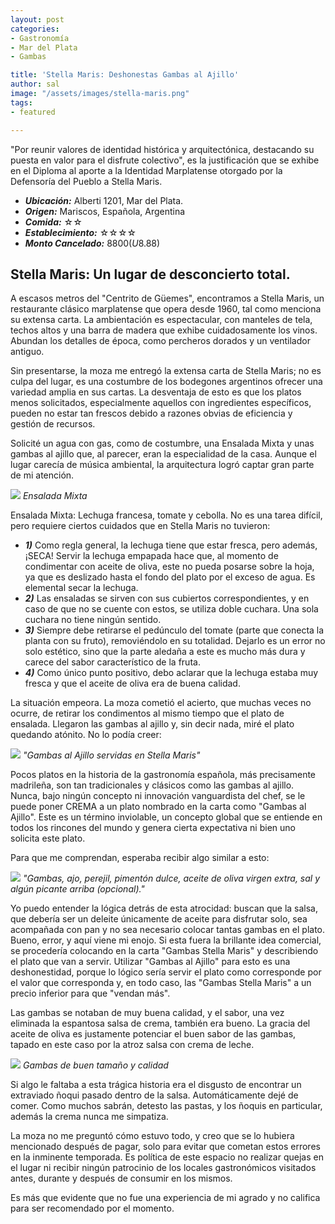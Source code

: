 ```yaml
---
layout: post
categories:
- Gastronomía
- Mar del Plata
- Gambas

title: 'Stella Maris: Deshonestas Gambas al Ajillo'
author: sal
image: "/assets/images/stella-maris.png"
tags:
- featured

---
```

"Por reunir valores de identidad histórica y arquitectónica, destacando su puesta en valor para el disfrute colectivo", es la justificación que se exhibe en el Diploma al aporte a la Identidad Marplatense otorgado por la Defensoría del Pueblo a Stella Maris.

* **_Ubicación:_** Alberti 1201, Mar del Plata.
* **_Origen:_** Mariscos, Española, Argentina
* **_Comida:_** ☆☆
* **_Establecimiento:_** ☆☆☆☆
* **_Monto Cancelado:_** $8800 (U$8.88)
  
## Stella Maris: Un lugar de desconcierto total.

A escasos metros del "Centrito de Güemes", encontramos a Stella Maris, un restaurante clásico marplatense que opera desde 1960, tal como menciona su extensa carta. La ambientación es espectacular, con manteles de tela, techos altos y una barra de madera que exhibe cuidadosamente los vinos. Abundan los detalles de época, como percheros dorados y un ventilador antiguo.

Sin presentarse, la moza me entregó la extensa carta de Stella Maris; no es culpa del lugar, es una costumbre de los bodegones argentinos ofrecer una variedad amplia en sus cartas. La desventaja de esto es que los platos menos solicitados, especialmente aquellos con ingredientes específicos, pueden no estar tan frescos debido a razones obvias de eficiencia y gestión de recursos.

Solicité un agua con gas, como de costumbre, una Ensalada Mixta y unas gambas al ajillo que, al parecer, eran la especialidad de la casa. Aunque el lugar carecía de música ambiental, la arquitectura logró captar gran parte de mi atención.

![](/assets/images/ensalada-mixta.jpg)
_Ensalada Mixta_

Ensalada Mixta: Lechuga francesa, tomate y cebolla. No es una tarea difícil, pero requiere ciertos cuidados que en Stella Maris no tuvieron:
* **_1)_** Como regla general, la lechuga tiene que estar fresca, pero además, ¡SECA! Servir la lechuga empapada hace que, al momento de condimentar con aceite de oliva, este no pueda posarse sobre la hoja, ya que es deslizado hasta el fondo del plato por el exceso de agua. Es elemental secar la lechuga.
* **_2)_** Las ensaladas se sirven con sus cubiertos correspondientes, y en caso de que no se cuente con estos, se utiliza doble cuchara. Una sola cuchara no tiene ningún sentido.
* **_3)_** Siempre debe retirarse el pedúnculo del tomate (parte que conecta la planta con su fruto), removiéndolo en su totalidad. Dejarlo es un error no solo estético, sino que la parte aledaña a este es mucho más dura y carece del sabor característico de la fruta.
* **_4)_** Como único punto positivo, debo aclarar que la lechuga estaba muy fresca y que el aceite de oliva era de buena calidad.

La situación empeora. La moza cometió el acierto, que muchas veces no ocurre, de retirar los condimentos al mismo tiempo que el plato de ensalada. Llegaron las gambas al ajillo y, sin decir nada, miré el plato quedando atónito. No lo podía creer:

![](/assets/images/gambas-crema.jpg)
_"Gambas al Ajillo servidas en Stella Maris"_

Pocos platos en la historia de la gastronomía española, más precisamente madrileña, son tan tradicionales y clásicos como las gambas al ajillo. Nunca, bajo ningún concepto ni innovación vanguardista del chef, se le puede poner CREMA a un plato nombrado en la carta como "Gambas al Ajillo". Este es un término inviolable, un concepto global que se entiende en todos los rincones del mundo y genera cierta expectativa ni bien uno solicita este plato.

Para que me comprendan, esperaba recibir algo similar a esto:

![](/assets/images/gambas.png)
_"Gambas, ajo, perejil, pimentón dulce, aceite de oliva virgen extra, sal y algún picante arriba (opcional)."_

Yo puedo entender la lógica detrás de esta atrocidad: buscan que la salsa, que debería ser un deleite únicamente de aceite para disfrutar solo, sea acompañada con pan y no sea necesario colocar tantas gambas en el plato. Bueno, error, y aquí viene mi enojo. Si esta fuera la brillante idea comercial, se procedería colocando en la carta "Gambas Stella Maris" y describiendo el plato que van a servir. Utilizar "Gambas al Ajillo" para esto es una deshonestidad, porque lo lógico sería servir el plato como corresponde por el valor que corresponda y, en todo caso, las "Gambas Stella Maris" a un precio inferior para que "vendan más".

Las gambas se notaban de muy buena calidad, y el sabor, una vez eliminada la espantosa salsa de crema, también era bueno. La gracia del aceite de oliva es justamente potenciar el buen sabor de las gambas, tapado en este caso por la atroz salsa con crema de leche.

![](/assets/images/gamba.jpg)
_Gambas de buen tamaño y calidad_

Si algo le faltaba a esta trágica historia era el disgusto de encontrar un extraviado ñoqui pasado dentro de la salsa. Automáticamente dejé de comer. Como muchos sabrán, detesto las pastas, y los ñoquis en particular, además la crema nunca me simpatiza.

La moza no me preguntó cómo estuvo todo, y creo que se lo hubiera mencionado después de pagar, solo para evitar que cometan estos errores en la inminente temporada. Es política de este espacio no realizar quejas en el lugar ni recibir ningún patrocinio de los locales gastronómicos visitados antes, durante y después de consumir en los mismos.

Es más que evidente que no fue una experiencia de mi agrado y no califica para ser recomendado por el momento.
